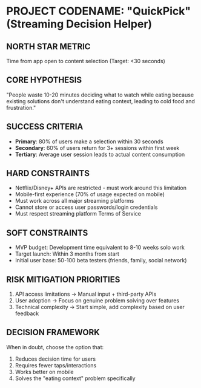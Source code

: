 # PROJECT CODENAME: "QuickPick" (Streaming Decision Helper)

## NORTH STAR METRIC

Time from app open to content selection (Target: <30 seconds)

## CORE HYPOTHESIS

"People waste 10-20 minutes deciding what to watch while eating because existing solutions don't understand eating context, leading to cold food and frustration."

## SUCCESS CRITERIA

- **Primary**: 80% of users make a selection within 30 seconds
- **Secondary**: 60% of users return for 3+ sessions within first week
- **Tertiary**: Average user session leads to actual content consumption

## HARD CONSTRAINTS

- Netflix/Disney+ APIs are restricted - must work around this limitation
- Mobile-first experience (70% of usage expected on mobile)
- Must work across all major streaming platforms
- Cannot store or access user passwords/login credentials
- Must respect streaming platform Terms of Service

## SOFT CONSTRAINTS

- MVP budget: Development time equivalent to 8-10 weeks solo work
- Target launch: Within 3 months from start
- Initial user base: 50-100 beta testers (friends, family, social network)

## RISK MITIGATION PRIORITIES

1. API access limitations → Manual input + third-party APIs
2. User adoption → Focus on genuine problem solving over features
3. Technical complexity → Start simple, add complexity based on user feedback

## DECISION FRAMEWORK

When in doubt, choose the option that:

1. Reduces decision time for users
2. Requires fewer taps/interactions
3. Works better on mobile
4. Solves the "eating context" problem specifically
